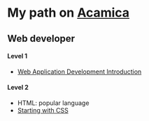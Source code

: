 <h1>My path on <a href="https://www.acamica.com/">Acamica</a></a>

<h2>Web developer</h2>

<h4>Level 1</h4>
<ul>
  <li><a href="https://www.evernote.com/shard/s318/nl/2147483647/8db0da7d-b935-4c7f-9e81-431ac91b6d66/">Web Application Development Introduction</a></li>
</ul>


<h4>Level 2</h4>
	<ul>
		<li>HTML: popular language</li>
		<li><a href="https://www.evernote.com/shard/s318/nl/2147483647/8db0da7d-b935-4c7f-9e81-431ac91b6d66/">Starting with CSS</a></li>
	</ul>


